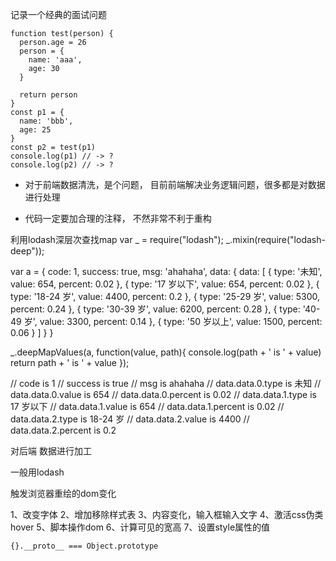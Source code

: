 记录一个经典的面试问题

```
function test(person) {
  person.age = 26
  person = {
    name: 'aaa',
    age: 30
  }

  return person
}
const p1 = {
  name: 'bbb',
  age: 25
}
const p2 = test(p1)
console.log(p1) // -> ?
console.log(p2) // -> ?
```

- 对于前端数据清洗，是个问题， 目前前端解决业务逻辑问题，很多都是对数据进行处理

- 代码一定要加合理的注释， 不然非常不利于重构


利用lodash深层次查找map
var _ = require("lodash");
_.mixin(require("lodash-deep"));

var a = {
    code: 1,
    success: true,
    msg: 'ahahaha',
    data: {
        data: [
            { type: '未知', value: 654, percent: 0.02 },
            { type: '17 岁以下', value: 654, percent: 0.02 },
            { type: '18-24 岁', value: 4400, percent: 0.2 },
            { type: '25-29 岁', value: 5300, percent: 0.24 },
            { type: '30-39 岁', value: 6200, percent: 0.28 },
            { type: '40-49 岁', value: 3300, percent: 0.14 },
            { type: '50 岁以上', value: 1500, percent: 0.06 }
        ]
    }
}

_.deepMapValues(a, function(value, path){
    console.log(path + ' is ' + value)
    return path + ' is ' + value
});

// code is 1
// success is true
// msg is ahahaha
// data.data.0.type is 未知
// data.data.0.value is 654
// data.data.0.percent is 0.02
// data.data.1.type is 17 岁以下
// data.data.1.value is 654
// data.data.1.percent is 0.02
// data.data.2.type is 18-24 岁
// data.data.2.value is 4400
// data.data.2.percent is 0.2

对后端 数据进行加工

一般用lodash


触发浏览器重绘的dom变化

1、改变字体
2、增加移除样式表
3、内容变化，输入框输入文字
4、激活css伪类hover
5、脚本操作dom
6、计算可见的宽高
7、设置style属性的值


```
{}.__proto__ === Object.prototype
```